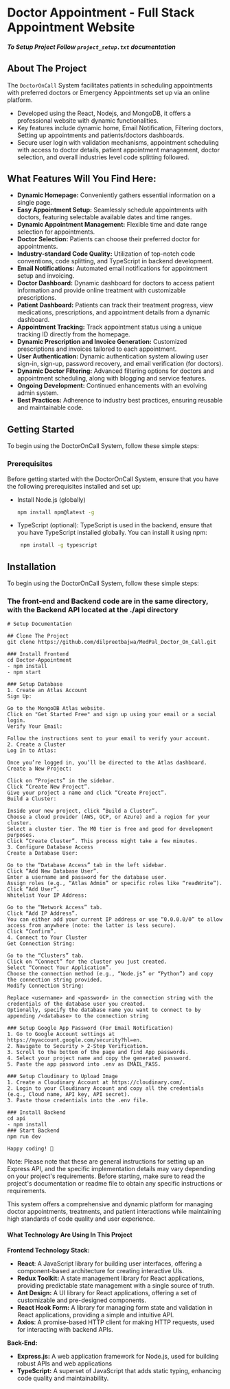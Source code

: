 # Doctor Appointment - Full Stack Appointment Website

##### To Setup Project Follow `project_setup.txt` documentation

## About The Project
The `DoctorOnCall` System facilitates patients in scheduling appointments with preferred doctors or Emergency Appointments set up via an online platform.
- Developed using the React, Nodejs, and MongoDB, it offers a professional website with dynamic functionalities.
- Key features include dynamic home, Email Notification, Filtering doctors, Setting up appointments and patients/doctors dashboards.
- Secure user login with validation mechanisms, appointment scheduling with access to doctor details, patient appointment management, doctor selection, and overall industries level code splitting followed.

## What Features Will You Find Here:
 - **Dynamic Homepage:** Conveniently gathers essential information on a single page.
 - **Easy Appointment Setup:** Seamlessly schedule appointments with doctors, featuring selectable available dates and time ranges.
 - **Dynamic Appointment Management:** Flexible time and date range selection for appointments.
 - **Doctor Selection:** Patients can choose their preferred doctor for appointments.
 - **Industry-standard Code Quality:** Utilization of top-notch code conventions, code splitting, and TypeScript in backend development.
 - **Email Notifications:** Automated email notifications for appointment setup and invoicing.
 - **Doctor Dashboard:** Dynamic dashboard for doctors to access patient information and provide online treatment with customizable prescriptions.
 - **Patient Dashboard:** Patients can track their treatment progress, view medications, prescriptions, and appointment details from a dynamic dashboard.
 - **Appointment Tracking:** Track appointment status using a unique tracking ID directly from the homepage.
 - **Dynamic Prescription and Invoice Generation:** Customized prescriptions and invoices tailored to each appointment.
 - **User Authentication:** Dynamic authentication system allowing user sign-in, sign-up, password recovery, and email verification (for doctors).
 - **Dynamic Doctor Filtering:** Advanced filtering options for doctors and appointment scheduling, along with blogging and service features.
 - **Ongoing Development:** Continued enhancements with an evolving admin system.
 - **Best Practices:** Adherence to industry best practices, ensuring reusable and maintainable code.

<!-- GETTING STARTED -->
## Getting Started
To begin using the DoctorOnCall System, follow these simple steps:

### Prerequisites
Before getting started with the DoctorOnCall System, ensure that you have the following prerequisites installed and set up:
* Install Node.js (globally)
  ```sh
  npm install npm@latest -g
  ```
* TypeScript (optional): TypeScript is used in the backend, ensure that you have TypeScript installed globally. You can install it using npm:
  ```sh
   npm install -g typescript
  ```
## Installation
To begin using the DoctorOnCall System, follow these simple steps:
### The front-end and Backend code are in the same directory, with the Backend API located at the ./api directory

```
# Setup Documentation

## Clone The Project
git clone https://github.com/dilpreetbajwa/MedPal_Doctor_On_Call.git

### Install Frontend
cd Doctor-Appointment
- npm install
- npm start

### Setup Database
1. Create an Atlas Account
Sign Up:

Go to the MongoDB Atlas website.
Click on "Get Started Free" and sign up using your email or a social login.
Verify Your Email:

Follow the instructions sent to your email to verify your account.
2. Create a Cluster
Log In to Atlas:

Once you’re logged in, you’ll be directed to the Atlas dashboard.
Create a New Project:

Click on “Projects” in the sidebar.
Click “Create New Project”.
Give your project a name and click “Create Project”.
Build a Cluster:

Inside your new project, click “Build a Cluster”.
Choose a cloud provider (AWS, GCP, or Azure) and a region for your cluster.
Select a cluster tier. The M0 tier is free and good for development purposes.
Click “Create Cluster”. This process might take a few minutes.
3. Configure Database Access
Create a Database User:

Go to the “Database Access” tab in the left sidebar.
Click “Add New Database User”.
Enter a username and password for the database user.
Assign roles (e.g., “Atlas Admin” or specific roles like “readWrite”).
Click “Add User”.
Whitelist Your IP Address:

Go to the “Network Access” tab.
Click “Add IP Address”.
You can either add your current IP address or use “0.0.0.0/0” to allow access from anywhere (note: the latter is less secure).
Click “Confirm”.
4. Connect to Your Cluster
Get Connection String:

Go to the “Clusters” tab.
Click on “Connect” for the cluster you just created.
Select “Connect Your Application”.
Choose the connection method (e.g., “Node.js” or “Python”) and copy the connection string provided.
Modify Connection String:

Replace <username> and <password> in the connection string with the credentials of the database user you created.
Optionally, specify the database name you want to connect to by appending /<database> to the connection string

### Setup Google App Password (For Email Notification)
1. Go to Google Account settings at https://myaccount.google.com/security?hl=en.
2. Navigate to Security > 2-Step Verification.
3. Scroll to the bottom of the page and find App passwords.
4. Select your project name and copy the generated password.
5. Paste the app password into .env as EMAIL_PASS.

### Setup Cloudinary to Upload Image
1. Create a Cloudinary Account at https://cloudinary.com/.
2. Login to your Cloudinary Account and copy all the credentials (e.g., Cloud name, API key, API secret).
3. Paste those credentials into the .env file.

### Install Backend
cd api
- npm install
### Start Backend
npm run dev

Happy coding! 🚀
```

Note: Please note that these are general instructions for setting up an Express API, and the specific implementation details may vary depending on your project's requirements. Before starting, make sure to read the project's documentation or readme file to obtain any specific instructions or requirements.

 
 This system offers a comprehensive and dynamic platform for managing doctor appointments, treatments, and patient interactions while maintaining high standards of code quality and user experience.

#### What Technology Are Using In This Project

**Frontend Technology Stack:** 
- **React**: A JavaScript library for building user interfaces, offering a component-based architecture for creating interactive UIs.
- **Redux Toolkit:** A state management library for React applications, providing predictable state management with a single source of truth.
- **Ant Design:** A UI library for React applications, offering a set of customizable and pre-designed components.
- **React Hook Form:** A library for managing form state and validation in React applications, providing a simple and intuitive API.
- **Axios**: A promise-based HTTP client for making HTTP requests, used for interacting with backend APIs.

**Back-End:** 
- **Express.js:** A web application framework for Node.js, used for building robust APIs and web applications
- **TypeScript:** A superset of JavaScript that adds static typing, enhancing code quality and maintainability.

 